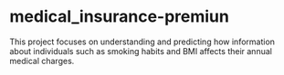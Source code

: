 # medical_insurance-premiun
This project focuses on understanding and predicting how information about individuals such as smoking habits and BMI affects their annual medical charges.
